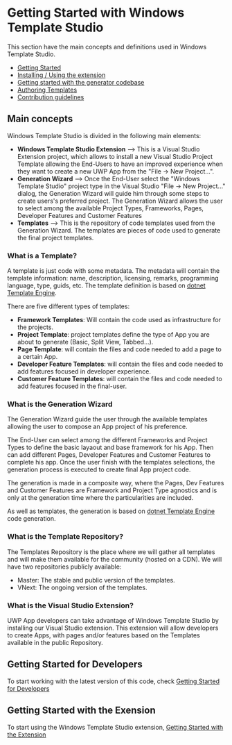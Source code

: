 # Getting Started with Windows Template Studio

This section have the main concepts and definitions used in Windows Template Studio.

* [Getting Started](docs/getting-started.md)
* [Installing / Using the extension](docs/getting-started-extension.md)
* [Getting started with the generator codebase](docs/getting-started-developers.md)
* [Authoring Templates](docs/templates.md)
* [Contribution guidelines](contributing.md)

## Main concepts
Windows Template Studio is divided in the following main elements:
* **Windows Template Studio Extension** --> This is a Visual Studio Extension project, which allows to install a new Visual Studio Project Template allowing the End-Users to have an improved experience when they want to create a new UWP App from the "File -> New Project...".  
* **Generation Wizard** --> Once the End-User select the "Windows Template Studio" project type in the Visual Studio "File -> New Project..." dialog, the Generation Wizard will guide him through some steps to create users's preferred project. The Generation Wizard allows the user to select among the available Project Types, Frameworks, Pages, Developer Features and Customer Features 
* **Templates** --> This is the repository of code templates used from the Generation Wizard. The templates are pieces of code used to generate the final project templates.

### What is a Template?
A template is just code with some metadata. The metadata will contain the template information: name, description, licensing, remarks, programming language, type, guids, etc. The template definition is based on [dotnet Template Engine](https://github.com/dotnet/templating).

There are five different types of templates:
* **Framework Templates**: Will contain the code used as infrastructure for the projects.
* **Project Template**: project templates define the type of App you are about to generate (Basic, Split View, Tabbed...). 
* **Page Template**: will contain the files and code needed to add a page to a certain App.
* **Developer Feature Templates**: will contain the files and code needed to add features focused in developer experience.
* **Customer Feature Templates**: will contain the files and code needed to add features focused in the final-user.

### What is the Generation Wizard
The Generation Wizard guide the user through the available templates allowing the user to compose an App project of his preference.

The End-User can select among the different Frameworks and Project Types to define the basic layaout and base framework for his App. Then can add different Pages, Developer Features and Customer Features to complete his app. Once the user finish with the templates selections, the generation process is executed to create final App project code. 

The generation is made in a composite way, where the Pages, Dev Features and Customer Features are Framework and Project Type agnostics and is only at the generation time where the particularities are included.  

As well as templates, the generation is based on [dotnet Template Engine](https://github.com/dotnet/templating) code generation.

### What is the Template Repository?
The Templates Repository is the place where we will gather all templates and will make them available for the community (hosted on a CDN). We will have two repositories publicly available:
* Master: The stable and public version of the templates.
* VNext: The ongoing version of the templates.

### What is the Visual Studio Extension?
UWP App developers can take advantage of Windows Template Studio by installing our Visual Studio extension. This extension will allow developers to create Apps, with pages and/or features based on the Templates available in the public Repository. 

## Getting Started for Developers
To start working with the latest version of this code, check [Getting Started for Developers](getting-started-developers.md)

## Getting Started with the Exension
To start using the Windows Template Studio extension, [Getting Started with the Extension](getting-started-extension.md)
